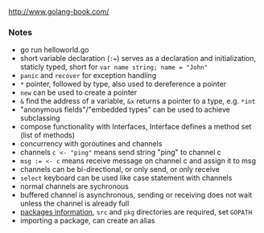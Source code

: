 http://www.golang-book.com/

### Notes

 * go run helloworld.go
 * short variable declaration (`:=`) serves as a declaration and initialization, staticly typed, short for `var name string; name = "John"`
 * `panic` and `recover` for exception handling
 * `*` pointer, followed by type, also used to dereference a pointer
 * `new` can be used to create a pointer
 * `&` find the address of a variable, `&x` returns a pointer to a type, e.g. `*int`
 * "anonymous fields"/"embedded types" can be used to achieve subclassing
 * compose functionality with Interfaces, Interface defines a method set (list of methods)
 * concurrency with goroutines and channels
 * channels `c <- "ping"` means send string "ping" to channel c
 * `msg := <- c` means receive message on channel c and assign it to msg
 * channels can be bi-directional, or only send, or only receive
 * `select` keyboard can be used like case statement with channels
 * normal channels are sychronous
 * buffered channel is asynchronous, sending or receiving does not wait unless the channel is already full
 * [packages information](http://www.golang-book.com/11), `src` and `pkg` directories are required, set `GOPATH`
 * importing a package, can create an alias
